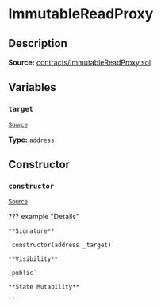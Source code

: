 # ImmutableReadProxy

## Description

**Source:** [contracts/ImmutableReadProxy.sol](https://github.com/Synthetixio/synthetix/tree/v2.80.5/contracts/ImmutableReadProxy.sol)

## Variables

### `target`

<sub>[Source](https://github.com/Synthetixio/synthetix/tree/v2.80.5/contracts/ImmutableReadProxy.sol#L9)</sub>

**Type:** `address`

## Constructor

### `constructor`

<sub>[Source](https://github.com/Synthetixio/synthetix/tree/v2.80.5/contracts/ImmutableReadProxy.sol#L11)</sub>

??? example "Details"

    **Signature**

    `constructor(address _target)`

    **Visibility**

    `public`

    **State Mutability**

    ``
